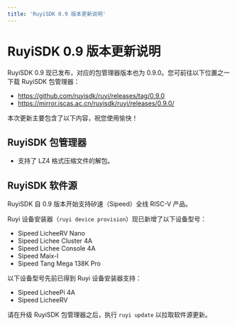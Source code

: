 ```yaml
---
title: 'RuyiSDK 0.9 版本更新说明'
---
```


# RuyiSDK 0.9 版本更新说明

RuyiSDK 0.9 现已发布，对应的包管理器版本也为 0.9.0。您可前往以下位置之一下载 RuyiSDK 包管理器：

* https://github.com/ruyisdk/ruyi/releases/tag/0.9.0
* https://mirror.iscas.ac.cn/ruyisdk/ruyi/releases/0.9.0/

本次更新主要包含了以下内容，祝您使用愉快！

## RuyiSDK 包管理器

* 支持了 LZ4 格式压缩文件的解包。

## RuyiSDK 软件源

RuyiSDK 自 0.9 版本开始支持矽速（Sipeed）全线 RISC-V 产品。

Ruyi 设备安装器（`ruyi device provision`）现已新增了以下设备型号：

* Sipeed LicheeRV Nano
* Sipeed Lichee Cluster 4A
* Sipeed Lichee Console 4A
* Sipeed Maix-I
* Sipeed Tang Mega 138K Pro

以下设备型号先前已得到 Ruyi 设备安装器支持：

* Sipeed LicheePi 4A
* Sipeed LicheeRV

请在升级 RuyiSDK 包管理器之后，执行 `ruyi update` 以拉取软件源更新。
